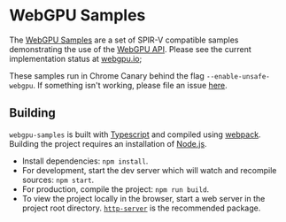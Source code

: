 # WebGPU Samples

The [WebGPU Samples](//austineng.github.io/webgpu-samples/) are a set of SPIR-V compatible samples demonstrating the use of the [WebGPU API](//webgpu.dev). Please see the current implementation status at [webgpu.io](//webgpu.io);

These samples run in Chrome Canary behind the flag `--enable-unsafe-webgpu`. If something isn't working, please file an issue [here](https://github.com/austinEng/webgpu-samples/issues).

## Building
`webgpu-samples` is built with [Typescript](https://www.typescriptlang.org/) and compiled using [webpack](https://webpack.js.org/). Building the project requires an installation of [Node.js](https://nodejs.org/en/).

- Install dependencies: `npm install`.
- For development, start the dev server which will watch and recompile sources: `npm start`.
- For production, compile the project: `npm run build`.
- To view the project locally in the browser, start a web server in the project root directory. [`http-server`](https://www.npmjs.com/package/http-server) is the recommended package.
